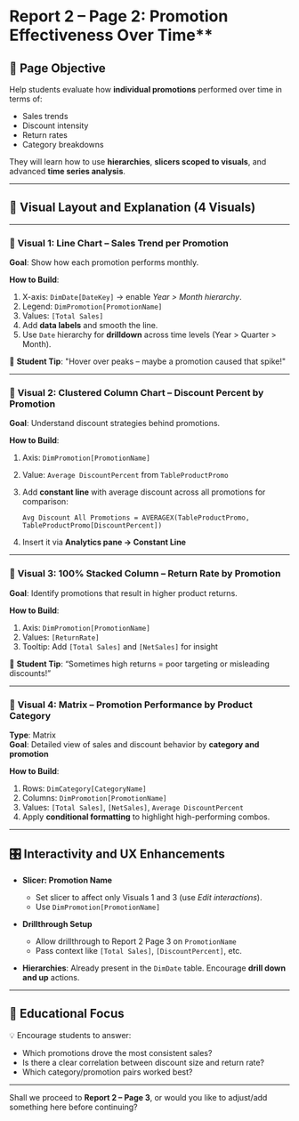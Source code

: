 # Report 2 – Page 2: Promotion Effectiveness Over Time**

## 🎯 **Page Objective**  
Help students evaluate how **individual promotions** performed over time in terms of:
- Sales trends
- Discount intensity
- Return rates
- Category breakdowns

They will learn how to use **hierarchies**, **slicers scoped to visuals**, and advanced **time series analysis**.

---

## 🧩 **Visual Layout and Explanation (4 Visuals)**

---

### 🔹 **Visual 1: Line Chart – Sales Trend per Promotion**
**Goal**: Show how each promotion performs monthly.

**How to Build**:
1. X-axis: `DimDate[DateKey]` → enable *Year > Month hierarchy*.
2. Legend: `DimPromotion[PromotionName]`
3. Values: `[Total Sales]`
4. Add **data labels** and smooth the line.
5. Use `Date` hierarchy for **drilldown** across time levels (Year > Quarter > Month).

🧠 **Student Tip**: "Hover over peaks – maybe a promotion caused that spike!"

---

### 🔹 **Visual 2: Clustered Column Chart – Discount Percent by Promotion**
**Goal**: Understand discount strategies behind promotions.

**How to Build**:
1. Axis: `DimPromotion[PromotionName]`
2. Value: `Average DiscountPercent` from `TableProductPromo`
3. Add **constant line** with average discount across all promotions for comparison:
   ```DAX
   Avg Discount All Promotions = AVERAGEX(TableProductPromo, TableProductPromo[DiscountPercent])
   ```

4. Insert it via **Analytics pane → Constant Line**

---

### 🔹 **Visual 3: 100% Stacked Column – Return Rate by Promotion**
**Goal**: Identify promotions that result in higher product returns.

**How to Build**:
1. Axis: `DimPromotion[PromotionName]`
2. Values: `[ReturnRate]`
3. Tooltip: Add `[Total Sales]` and `[NetSales]` for insight

🧠 **Student Tip**: “Sometimes high returns = poor targeting or misleading discounts!”

---

### 🔹 **Visual 4: Matrix – Promotion Performance by Product Category**
**Type**: Matrix  
**Goal**: Detailed view of sales and discount behavior by **category and promotion**

**How to Build**:
1. Rows: `DimCategory[CategoryName]`
2. Columns: `DimPromotion[PromotionName]`
3. Values: `[Total Sales]`, `[NetSales]`, `Average DiscountPercent`
4. Apply **conditional formatting** to highlight high-performing combos.

---

## 🎛️ **Interactivity and UX Enhancements**

- **Slicer: Promotion Name**  
   - Set slicer to affect only Visuals 1 and 3 (use *Edit interactions*).
   - Use `DimPromotion[PromotionName]`

- **Drillthrough Setup**  
   - Allow drillthrough to Report 2 Page 3 on `PromotionName`
   - Pass context like `[Total Sales]`, `[DiscountPercent]`, etc.

- **Hierarchies**: Already present in the `DimDate` table. Encourage **drill down and up** actions.

---

## 🧠 Educational Focus

💡 Encourage students to answer:
- Which promotions drove the most consistent sales?
- Is there a clear correlation between discount size and return rate?
- Which category/promotion pairs worked best?

---

Shall we proceed to **Report 2 – Page 3**, or would you like to adjust/add something here before continuing?
